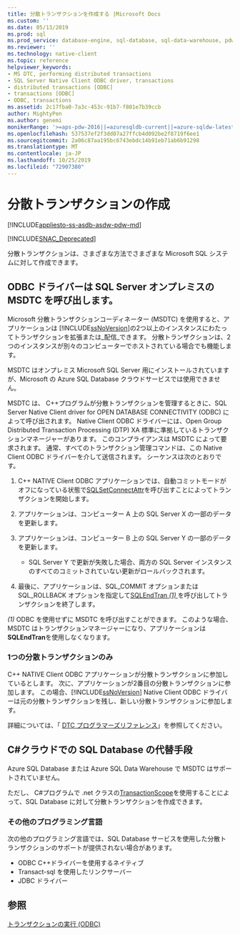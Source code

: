 ```yaml
---
title: 分散トランザクションを作成する |Microsoft Docs
ms.custom: ''
ms.date: 05/13/2019
ms.prod: sql
ms.prod_service: database-engine, sql-database, sql-data-warehouse, pdw
ms.reviewer: ''
ms.technology: native-client
ms.topic: reference
helpviewer_keywords:
- MS DTC, performing distributed transactions
- SQL Server Native Client ODBC driver, transactions
- distributed transactions [ODBC]
- transactions [ODBC]
- ODBC, transactions
ms.assetid: 2c17fba0-7a3c-453c-91b7-f801e7b39ccb
author: MightyPen
ms.author: genemi
monikerRange: '>=aps-pdw-2016||=azuresqldb-current||=azure-sqldw-latest||>=sql-server-2016||=sqlallproducts-allversions||>=sql-server-linux-2017||=azuresqldb-mi-current'
ms.openlocfilehash: 537537ef2f3dd07a27ffcb4d092be2f8719f6ee1
ms.sourcegitcommit: 2a06c87aa195bc6743ebdc14b91eb71ab6b91298
ms.translationtype: MT
ms.contentlocale: ja-JP
ms.lasthandoff: 10/25/2019
ms.locfileid: "72907380"
---
```

# <a name="create-a-distributed-transaction"></a>分散トランザクションの作成

[!INCLUDE[appliesto-ss-asdb-asdw-pdw-md](../../../includes/appliesto-ss-asdb-asdw-pdw-md.md)]

<!--
The following includes .md file is Empty, as of long before 2019/May/13.
/includes/snac-deprecated.md
-->

[!INCLUDE[SNAC_Deprecated](../../../includes/snac-deprecated.md)]

分散トランザクションは、さまざまな方法でさまざまな Microsoft SQL システムに対して作成できます。

## <a name="odbc-driver-calls-the-msdtc-for-sql-server-on-premises"></a>ODBC ドライバーは SQL Server オンプレミスの MSDTC を呼び出します。

Microsoft 分散トランザクションコーディネーター (MSDTC) を使用すると、アプリケーションは [!INCLUDE[ssNoVersion](../../../includes/ssnoversion-md.md)]の2つ以上のインスタンスにわたってトランザクションを拡張または_配信_できます。 分散トランザクションは、2つのインスタンスが別々のコンピューターでホストされている場合でも機能します。

MSDTC はオンプレミス Microsoft SQL Server 用にインストールされていますが、Microsoft の Azure SQL Database クラウドサービスでは使用できません。

MSDTC は、 C++プログラムが分散トランザクションを管理するときに、SQL Server Native Client driver for OPEN DATABASE CONNECTIVITY (ODBC) によって呼び出されます。 Native Client ODBC ドライバーには、Open Group Distributed Transaction Processing (DTP) XA 標準に準拠しているトランザクションマネージャーがあります。 このコンプライアンスは MSDTC によって要求されます。 通常、すべてのトランザクション管理コマンドは、この Native Client ODBC ドライバーを介して送信されます。 シーケンスは次のとおりです。

1. C++ NATIVE Client ODBC アプリケーションでは、自動コミットモードがオフになっている状態で[SQLSetConnectAttr](../../../relational-databases/native-client-odbc-api/sqlsetconnectattr.md)を呼び出すことによってトランザクションを開始します。

2. アプリケーションは、コンピューター A 上の SQL Server X の一部のデータを更新します。

3. アプリケーションは、コンピューター B 上の SQL Server Y の一部のデータを更新します。
    - SQL Server Y で更新が失敗した場合、両方の SQL Server インスタンスのすべてのコミットされていない更新がロールバックされます。

4. 最後に、アプリケーションは、SQL_COMMIT オプションまたは SQL_ROLLBACK オプションを指定して[SQLEndTran _(1)_ ](../../../relational-databases/native-client-odbc-api/sqlendtran.md)を呼び出してトランザクションを終了します。

_(1)_ ODBC を使用せずに MSDTC を呼び出すことができます。 このような場合、MSDTC はトランザクションマネージャーになり、アプリケーションは**SQLEndTran**を使用しなくなります。

### <a name="only-one-distributed-transaction"></a>1つの分散トランザクションのみ

C++ NATIVE Client ODBC アプリケーションが分散トランザクションに参加しているとします。 次に、アプリケーションが2番目の分散トランザクションに参加します。 この場合、[!INCLUDE[ssNoVersion](../../../includes/ssnoversion-md.md)] Native Client ODBC ドライバーは元の分散トランザクションを残し、新しい分散トランザクションに参加します。

詳細については、「 [DTC プログラマーズリファレンス](https://docs.microsoft.com/previous-versions/windows/desktop/ms686108\(v=vs.85\))」を参照してください。

## <a name="c-alternative-for-sql-database-in-the-cloud"></a>C#クラウドでの SQL Database の代替手段

Azure SQL Database または Azure SQL Data Warehouse で MSDTC はサポートされていません。

ただし、 C#プログラムで .net クラスの[TransactionScope](/dotnet/api/system.transactions.transactionscope)を使用することによって、SQL Database に対して分散トランザクションを作成できます。

### <a name="other-programming-languages"></a>その他のプログラミング言語

次の他のプログラミング言語では、SQL Database サービスを使用した分散トランザクションのサポートが提供されない場合があります。

- ODBC C++ドライバーを使用するネイティブ
- Transact-sql を使用したリンクサーバー
- JDBC ドライバー

## <a name="see-also"></a>参照

[トランザクションの実行 (ODBC)](performing-transactions-in-odbc.md)
